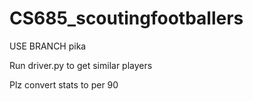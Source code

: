 # CS685_scoutingfootballers
USE BRANCH pika 

Run driver.py to get similar players 

Plz convert stats to per 90
